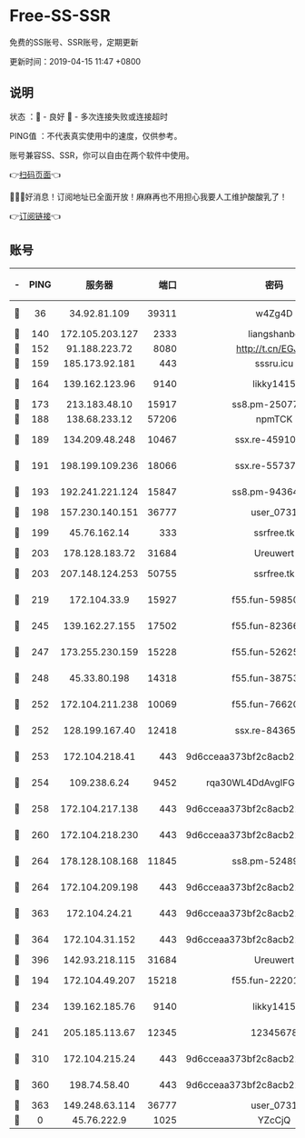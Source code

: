 # Free-SS-SSR

免费的SS账号、SSR账号，定期更新

更新时间：2019-04-15 11:47 +0800

## 说明

状态     ：🙂 - 良好 🙁 - 多次连接失败或连接超时

PING值   ：不代表真实使用中的速度，仅供参考。

账号兼容SS、SSR，你可以自由在两个软件中使用。

👉[扫码页面](https://liesauer.github.io/Free-SS-SSR/)👈

🎉🎉🎉好消息！订阅地址已全面开放！麻麻再也不用担心我要人工维护酸酸乳了！

👉[订阅链接](https://www.liesauer.net/yogurt/subscribe?ACCESS_TOKEN=DAYxR3mMaZAsaqUb)👈

## 账号

|-|PING|服务器|端口|密码|加密方式|区域|
|:----:|:----:|:-----:|-----:|:----:|:----:|:----:|
|🙂|36|34.92.81.109|39311|w4Zg4D|chacha20-ietf|US|
|🙂|140|172.105.203.127|2333|liangshanbo|chacha20|JP|
|🙂|152|91.188.223.72|8080|http://t.cn/EGJIyrl|rc4-md5|RU|
|🙂|159|185.173.92.181|443|sssru.icu|rc4-md5|RU|
|🙂|164|139.162.123.96|9140|likky1415|aes-256-cfb|JP|
|🙂|173|213.183.48.10|15917|ss8.pm-25077402|rc4-md5|RU|
|🙂|188|138.68.233.12|57206|npmTCK|rc4-md5|US|
|🙂|189|134.209.48.248|10467|ssx.re-45910781|aes-256-cfb|US|
|🙂|191|198.199.109.236|18066|ssx.re-55737292|aes-256-cfb|US|
|🙂|193|192.241.221.124|15847|ss8.pm-94364968|aes-256-cfb|US|
|🙂|198|157.230.140.151|36777|user_0731|chacha20|US|
|🙂|199|45.76.162.14|333|ssrfree.tk|aes-256-cfb|SG|
|🙂|203|178.128.183.72|31684|Ureuwert|chacha20|US|
|🙂|203|207.148.124.253|50755|ssrfree.tk|aes-256-cfb|SG|
|🙂|219|172.104.33.9|15927|f55.fun-59850834|aes-256-cfb|SG|
|🙂|245|139.162.27.155|17502|f55.fun-82366923|aes-256-cfb|SG|
|🙂|247|173.255.230.159|15228|f55.fun-52625062|aes-256-cfb|US|
|🙂|248|45.33.80.198|14318|f55.fun-38753180|aes-256-cfb|US|
|🙂|252|172.104.211.238|10069|f55.fun-76620042|aes-256-cfb|US|
|🙂|252|128.199.167.40|12418|ssx.re-84365934|aes-256-cfb|SG|
|🙂|253|172.104.218.41|443|9d6cceaa373bf2c8acb22e60b6a58be6|aes-256-cfb|US|
|🙂|254|109.238.6.24|9452|rqa30WL4DdAvgIFG6Fs3znzTa|aes-256-cfb|FR|
|🙂|258|172.104.217.138|443|9d6cceaa373bf2c8acb22e60b6a58be6|aes-256-cfb|US|
|🙂|260|172.104.218.230|443|9d6cceaa373bf2c8acb22e60b6a58be6|aes-256-cfb|US|
|🙂|264|178.128.108.168|11845|ss8.pm-52489011|aes-256-cfb|SG|
|🙂|264|172.104.209.198|443|9d6cceaa373bf2c8acb22e60b6a58be6|aes-256-cfb|US|
|🙂|363|172.104.24.21|443|9d6cceaa373bf2c8acb22e60b6a58be6|aes-256-cfb|US|
|🙂|364|172.104.31.152|443|9d6cceaa373bf2c8acb22e60b6a58be6|aes-256-cfb|US|
|🙂|396|142.93.218.115|31684|Ureuwert|chacha20|IN|
|🙂|194|172.104.49.207|15218|f55.fun-22201958|aes-256-cfb|SG|
|🙂|234|139.162.185.76|9140|likky1415|aes-256-cfb|DE|
|🙂|241|205.185.113.67|12345|12345678|aes-256-cfb|US|
|🙂|310|172.104.215.24|443|9d6cceaa373bf2c8acb22e60b6a58be6|aes-256-cfb|US|
|🙂|360|198.74.58.40|443|9d6cceaa373bf2c8acb22e60b6a58be6|aes-256-cfb|US|
|🙂|363|149.248.63.114|36777|user_0731|chacha20|CA|
|🙁|0|45.76.222.9|1025|YZcCjQ|rc4-md5|JP|
